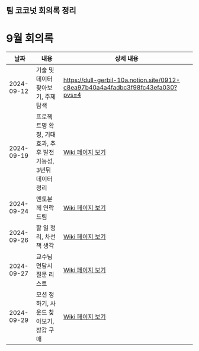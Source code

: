 ## 팀 코코넛 회의록 정리
# 9월 회의록

| 날짜       | 내용                       | 상세 내용 |
|------------|----------------------------|----------|
| 2024-09-12 | 기술 및 데이터 찾아보기, 주제 탐색            | https://dull-gerbil-10a.notion.site/0912-c8ea97b40a4a4fadbc3f98fc43efa030?pvs=4 |
| 2024-09-19 | 프로젝트명 확정, 기대효과, 추후 발전 가능성, 3년뒤 데이터 정리           | [Wiki 페이지 보기](https://github.com/your-repo/wiki/2024-09-19) |
| 2024-09-24 | 멘토분께 연락드림       | [Wiki 페이지 보기](https://github.com/your-repo/wiki/2024-09-24) |
| 2024-09-26 | 할 일 정리, 차선책 생각              | [Wiki 페이지 보기](https://github.com/your-repo/wiki/2024-09-26) |
| 2024-09-27 | 교수님 면담시 질문 리스트  | [Wiki 페이지 보기](https://github.com/your-repo/wiki/2024-09-27) |
| 2024-09-29 | 모션 정하기, 사운드 찾아보기, 장갑 구매            | [Wiki 페이지 보기](https://github.com/your-repo/wiki/2024-09-29) |
